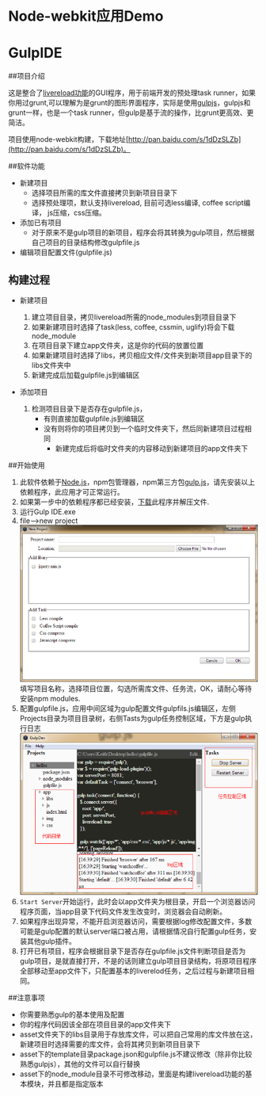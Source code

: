 # Node-webkit应用Demo

GulpIDE
=======

##项目介绍

这是整合了[livereload功能](http://lufeng.me/post/livereload)的GUI程序，用于前端开发的预处理task runner，如果你用过grunt,可以理解为是grunt的图形界面程序，实际是使用[gulpjs]()，gulpjs和grunt一样，也是一个task runner，但gulp是基于流的操作，比grunt更高效、更简洁。

项目使用node-webkit构建，下载地址[http://pan.baidu.com/s/1dDzSLZb](http://pan.baidu.com/s/1dDzSLZb)。

##软件功能

- 新建项目
	- 选择项目所需的库文件直接拷贝到新项目目录下
	- 选择预处理项，默认支持livereload, 目前可选less编译, coffee script编译， js压缩，css压缩。
- 添加已有项目
	- 对于原来不是gulp项目的新项目，程序会将其转换为gulp项目，然后根据自己项目的目录结构修改gulpfile.js
- 编辑项目配置文件(gulpfile.js)

## 构建过程

- 新建项目
	1. 建立项目目录，拷贝livereload所需的node_modules到项目目录下
	2. 如果新建项目时选择了task(less, coffee, cssmin, uglify)将会下载node_module
	3. 在项目目录下建立app文件夹，这是你的代码的放置位置
	4. 如果新建项目时选择了libs，拷贝相应文件/文件夹到新项目app目录下的libs文件夹中
	5. 新建完成后加载gulpfile.js到编辑区
	
- 添加项目
	1. 检测项目目录下是否存在gulpfile.js，
		- 有则直接加载gulpfile.js到编辑区
		- 没有则将你的项目拷贝到一个临时文件夹下，然后同新建项目过程相同
			- 新建完成后将临时文件夹的内容移动到新建项目的app文件夹下


##开始使用
1. 此软件依赖于[Node.js](http://nodejs.org)，npm包管理器，npm第三方包[gulp.js](http://gulpjs.com/)，请先安装以上依赖程序，此应用才可正常运行。
2. 如果第一步中的依赖程序都已经安装，[下载](http://pan.baidu.com/s/1dDzSLZb)此程序并解压文件.
2. 运行Gulp IDE.exe
3. file-->new project
![new project](img/newProject.png)
填写项目名称，选择项目位置，勾选所需库文件、任务流，OK，请耐心等待安装npm modules.
4. 配置gulpfile.js，应用中间区域为gulp配置文件gulpfils.js编辑区，左侧Projects目录为项目目录树，右侧Tasts为gulp任务控制区域，下方是gulp执行日志
![idelook](img/idelook.png)
5. `Start Server`开始运行，此时会以app文件夹为根目录，开启一个浏览器访问程序页面，当app目录下代码文件发生改变时，浏览器会自动刷新。
6. 如果程序出现异常，不能开启浏览器访问，需要根据log修改配置文件，多数可能是gulp配置的默认server端口被占用，请根据情况自行配置gulp任务，安装其他gulp插件。
7. 打开已有项目，程序会根据目录下是否存在gulpfile.js文件判断项目是否为gulp项目，是就直接打开，不是的话则建立gulp项目目录结构，将原项目程序全部移动至app文件下，只配置基本的liverelod任务，之后过程与新建项目相同。

##注意事项

- 你需要熟悉gulp的基本使用及配置
- 你的程序代码因该全部在项目目录的app文件夹下
- asset文件夹下的libs目录用于存放库文件，可以把自己常用的库文件放在这，新建项目时选择需要的库文件，会将其拷贝到新项目目录下
- asset下的template目录package.json和gulpfile.js不建议修改（除非你比较熟悉gulpjs），其他的文件可以自行替换
- asset下的node_module目录不可修改移动，里面是构建livereload功能的基本模块，并且都是指定版本
